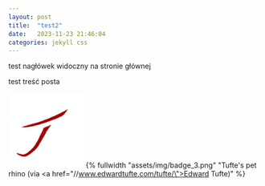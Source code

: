 ```yaml
---
layout: post
title:  "test2"
date:   2023-11-23 21:46:04
categories: jekyll css
---
```

test nagłówek widoczny na stronie głównej

<!--more-->

test treść posta

![label](../assets/img/badge_3.png)
{% fullwidth "assets/img/badge_3.png" "Tufte's pet rhino (via <a href=\"//www.edwardtufte.com/tufte/\">Edward Tufte</a>)" %}
